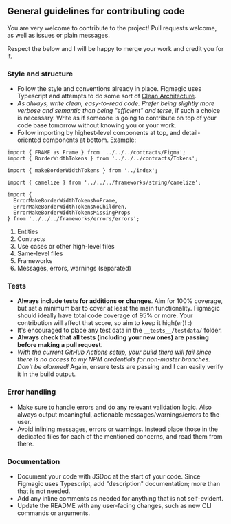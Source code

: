 ## General guidelines for contributing code

You are very welcome to contribute to the project! Pull requests welcome, as well as issues or plain messages.

Respect the below and I will be happy to merge your work and credit you for it.

### Style and structure

- Follow the style and conventions already in place. Figmagic uses Typescript and attempts to do some sort of [Clean Architecture](https://blog.cleancoder.com/uncle-bob/2012/08/13/the-clean-architecture.html).
- _As always, write clean, easy-to-read code. Prefer being slightly more verbose and semantic than being "efficient" and terse_, if such a choice is necessary. Write as if someone is going to contribute on top of your code base tomorrow without knowing you or your work.
- Follow importing by highest-level components at top, and detail-oriented components at bottom. Example:

```
import { FRAME as Frame } from '../../../contracts/Figma';
import { BorderWidthTokens } from '../../../contracts/Tokens';

import { makeBorderWidthTokens } from '../index';

import { camelize } from '../../../frameworks/string/camelize';

import {
  ErrorMakeBorderWidthTokensNoFrame,
  ErrorMakeBorderWidthTokensNoChildren,
  ErrorMakeBorderWidthTokensMissingProps
} from '../../../frameworks/errors/errors';
```

1. Entities
2. Contracts
3. Use cases or other high-level files
4. Same-level files
5. Frameworks
6. Messages, errors, warnings (separated)

### Tests

- **Always include tests for additions or changes**. Aim for 100% coverage, but set a minimum bar to cover at least the main functionality. Figmagic should ideally have total code coverage of 95% or more. Your contribution will affect that score, so aim to keep it high(er)! :)
- It's encouraged to place any test data in the `__tests__/testdata/` folder.
- **Always check that all tests (including your new ones) are passing before making a pull request**.
- _With the current GitHub Actions setup, your build there will fail since there is no access to my NPM credentials for non-master branches. Don't be alarmed!_ Again, ensure tests are passing and I can easily verify it in the build output.

### Error handling

- Make sure to handle errors and do any relevant validation logic. Also always output meaningful, actionable messages/warnings/errors to the user.
- Avoid inlining messages, errors or warnings. Instead place those in the dedicated files for each of the mentioned concerns, and read them from there.

### Documentation

- Document your code with JSDoc at the start of your code. Since Figmagic uses Typescript, add "description" documentation; more than that is not needed.
- Add any inline comments as needed for anything that is not self-evident.
- Update the README with any user-facing changes, such as new CLI commands or arguments.
